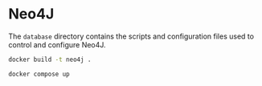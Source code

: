 # Neo4J

The `database` directory contains the scripts and configuration files
used to control and configure Neo4J.

```bash
docker build -t neo4j .

docker compose up
```